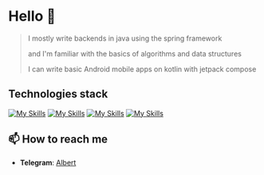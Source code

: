 # Hello 👋
> I mostly write backends in java using the spring framework
>
> and I'm familiar with the basics of algorithms and data structures
>
> I can write basic Android mobile apps on kotlin with jetpack compose

## Technologies stack
[![My Skills](https://skillicons.dev/icons?i=java,spring,idea,postgres,postman,redis)](https://skillicons.dev)
[![My Skills](https://skillicons.dev/icons?i=linux,ubuntu,bash,git)](https://skillicons.dev)
[![My Skills](https://skillicons.dev/icons?i=kotlin,androidstudio)](https://skillicons.dev)
[![My Skills](https://skillicons.dev/icons?i=obsidian)](https://skillicons.dev)

## 📫 How to reach me
  - **Telegram**: [Albert](https://t.me/Timofeynn)

<!--
**TimofeyNovv/TimofeyNovv** is a ✨ _special_ ✨ repository because its `README.md` (this file) appears on your GitHub profile.

Here are some ideas to get you started:

- 🔭 I’m currently working on ...
- 🌱 I’m currently learning ...
- 👯 I’m looking to collaborate on ...
- 🤔 I’m looking for help with ...
- 💬 Ask me about ...
- 📫 How to reach me: ...
- 😄 Pronouns: ...
- ⚡ Fun fact: ...
-->
